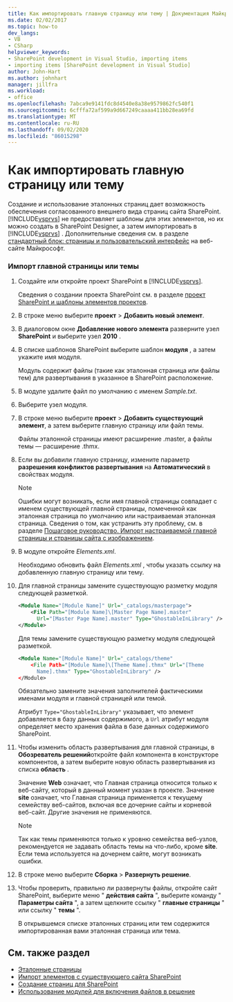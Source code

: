 ```yaml
---
title: Как импортировать главную страницу или тему | Документация Майкрософт
ms.date: 02/02/2017
ms.topic: how-to
dev_langs:
- VB
- CSharp
helpviewer_keywords:
- SharePoint development in Visual Studio, importing items
- importing items [SharePoint development in Visual Studio]
author: John-Hart
ms.author: johnhart
manager: jillfra
ms.workload:
- office
ms.openlocfilehash: 7abca9e9141fdc8d4540e8a38e9579862fc540f1
ms.sourcegitcommit: 6cfffa72af599a9d667249caaaa411bb28ea69fd
ms.translationtype: MT
ms.contentlocale: ru-RU
ms.lasthandoff: 09/02/2020
ms.locfileid: "86015298"
---
```

# <a name="how-to-import-a-master-page-or-theme"></a>Как импортировать главную страницу или тему
  Создание и использование эталонных страниц дает возможность обеспечения согласованного внешнего вида страниц сайта SharePoint. [!INCLUDE[vsprvs](../sharepoint/includes/vsprvs-md.md)] не предоставляет шаблоны для этих элементов, но их можно создать в SharePoint Designer, а затем импортировать в [!INCLUDE[vsprvs](../sharepoint/includes/vsprvs-md.md)] . Дополнительные сведения см. в разделе [стандартный блок: страницы и пользовательский интерфейс](/previous-versions/office/developer/sharepoint-2010/ee539040(v=office.14)) на веб-сайте Майкрософт.

### <a name="to-import-a-master-page-or-theme"></a>Импорт главной страницы или темы

1. Создайте или откройте проект SharePoint в [!INCLUDE[vsprvs](../sharepoint/includes/vsprvs-md.md)].

     Сведения о создании проекта SharePoint см. в разделе [проект SharePoint и шаблоны элементов проектов](../sharepoint/sharepoint-project-and-project-item-templates.md).

2. В строке меню выберите **проект**  >  **Добавить новый элемент**.

3. В диалоговом окне **Добавление нового элемента** разверните узел **SharePoint** и выберите узел **2010** .

4. В списке шаблонов SharePoint выберите шаблон **модуля** , а затем укажите имя модуля.

     Модуль содержит файлы (такие как эталонная страница или файлы тем) для развертывания в указанное в SharePoint расположение.

5. В модуле удалите файл по умолчанию с именем *Sample.txt*.

6. Выберите узел модуля.

7. В строке меню выберите **проект**  >  **Добавить существующий элемент**, а затем выберите главную страницу или файл темы.

     Файлы эталонной страницы имеют расширение .master, а файлы темы — расширение .thmx.

8. Если вы добавили главную страницу, измените параметр **разрешения конфликтов развертывания** на **Автоматический** в свойствах модуля.

    > [!NOTE]
    > Ошибки могут возникать, если имя главной страницы совпадает с именем существующей главной страницы, помеченной как эталонная страница по умолчанию или настраиваемая эталонная страница. Сведения о том, как устранить эту проблему, см. в разделе [Пошаговое руководство. Импорт настраиваемой главной страницы и страницы сайта с изображением](../sharepoint/walkthrough-import-a-custom-master-page-and-site-page-with-an-image.md).

9. В модуле откройте *Elements.xml*.

     Необходимо обновить файл *Elements.xml* , чтобы указать ссылку на добавленную главную страницу или тему.

10. Для главной страницы замените существующую разметку модуля следующей разметкой.

    ```xml
    <Module Name="[Module Name]" Url="_catalogs/masterpage">
        <File Path="[Module Name]\[Master Page Name].master"
          Url="[Master Page Name].master" Type="GhostableInLibrary" />
    </Module>
    ```

     Для темы замените существующую разметку модуля следующей разметкой.

    ```xml
    <Module Name="[Module Name]" Url="_catalogs/theme"
        <File Path="[Module Name]\[Theme Name].thmx" Url="[Theme
          Name].thmx" Type="GhostableInLibrary" />
    </Module>
    ```

     Обязательно замените значения заполнителей фактическими именами модуля и главной страницей или темой.

     Атрибут `Type="GhostableInLibrary"` указывает, что элемент добавляется в базу данных содержимого, а `Url` атрибут модуля определяет место хранения файла в базе данных содержимого SharePoint.

11. Чтобы изменить область развертывания для главной страницы, в **Обозреватель решений**откройте файл компонента в конструкторе компонентов, а затем выберите новую область развертывания из списка **область** .

     Значение **Web** означает, что Главная страница относится только к веб-сайту, который в данный момент указан в проекте. Значение **site** означает, что Главная страница применяется к текущему семейству веб-сайтов, включая все дочерние сайты и корневой веб-сайт. Другие значения не применяются.

    > [!NOTE]
    > Так как темы применяются только к уровню семейства веб-узлов, рекомендуется не задавать область темы на что-либо, кроме **site**. Если тема используется на дочернем сайте, могут возникать ошибки.

12. В строке меню выберите **Сборка**  >  **Развернуть решение**.

13. Чтобы проверить, правильно ли развернуты файлы, откройте сайт SharePoint, выберите меню " **действия сайта** ", выберите команду " **Параметры сайта** ", а затем щелкните ссылку " **главные страницы** " или ссылку " **темы** ".

     В открывшемся списке эталонных страниц или тем содержится импортированная вами эталонная страница или тема.

## <a name="see-also"></a>См. также раздел
- [Эталонные страницы](/previous-versions/office/developer/sharepoint-2010/ms443795(v=office.14))
- [Импорт элементов с существующего сайта SharePoint](../sharepoint/importing-items-from-an-existing-sharepoint-site.md)
- [Создание страниц для SharePoint](../sharepoint/creating-pages-for-sharepoint.md)
- [Использование модулей для включения файлов в решение](../sharepoint/using-modules-to-include-files-in-the-solution.md)

